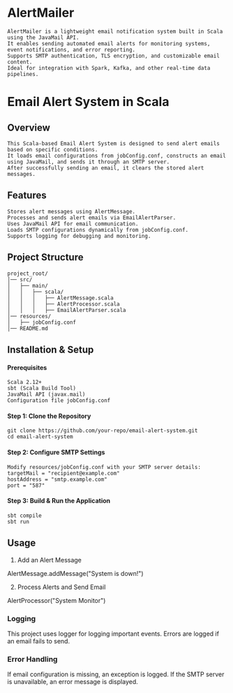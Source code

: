 # AlertMailer
    AlertMailer is a lightweight email notification system built in Scala using the JavaMail API. 
    It enables sending automated email alerts for monitoring systems, event notifications, and error reporting. 
    Supports SMTP authentication, TLS encryption, and customizable email content. 
    Ideal for integration with Spark, Kafka, and other real-time data pipelines.

# Email Alert System in Scala

## Overview
    This Scala-based Email Alert System is designed to send alert emails based on specific conditions. 
    It loads email configurations from jobConfig.conf, constructs an email using JavaMail, and sends it through an SMTP server. 
    After successfully sending an email, it clears the stored alert messages.

## Features
    Stores alert messages using AlertMessage.
    Processes and sends alert emails via EmailAlertParser.
    Uses JavaMail API for email communication.  
    Loads SMTP configurations dynamically from jobConfig.conf.
    Supports logging for debugging and monitoring.

## Project Structure
    project_root/
    │── src/
    │   ├── main/
    │   │   ├── scala/
    │   │   │   ├── AlertMessage.scala
    │   │   │   ├── AlertProcessor.scala
    │   │   │   ├── EmailAlertParser.scala
    │── resources/
    │   ├── jobConfig.conf
    │── README.md

## Installation & Setup
#### Prerequisites
    Scala 2.12+
    sbt (Scala Build Tool)  
    JavaMail API (javax.mail)
    Configuration file jobConfig.conf
#### Step 1: Clone the Repository
    git clone https://github.com/your-repo/email-alert-system.git
    cd email-alert-system
#### Step 2: Configure SMTP Settings
    Modify resources/jobConfig.conf with your SMTP server details:
    targetMail = "recipient@example.com"
    hostAddress = "smtp.example.com"
    port = "587"
#### Step 3: Build & Run the Application
    sbt compile
    sbt run

## Usage
1. Add an Alert Message

AlertMessage.addMessage("System is down!")

2. Process Alerts and Send Email

AlertProcessor("System Monitor")
### Logging
This project uses logger for logging important events. Errors are logged if an email fails to send.

### Error Handling
If email configuration is missing, an exception is logged.
If the SMTP server is unavailable, an error message is displayed.


